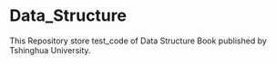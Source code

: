 Data_Structure
==============

This Repository store test_code of Data Structure Book published by Tshinghua University.
